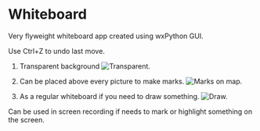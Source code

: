 # Whiteboard

Very flyweight whiteboard app created using wxPython GUI.

Use Ctrl+Z to undo last move.

1. Transparent background
![Transparent.](paint_analog_screenshots/transparent.png)

2. Can be placed above every picture to make marks.
![Marks on map.](paint_analog_screenshots/transparent_with_map.png)

3. As a regular whiteboard if you need to draw something.
![Draw.](paint_analog_screenshots/tree.png)

Can be used in screen recording if needs to mark or highlight 
something on the screen.
